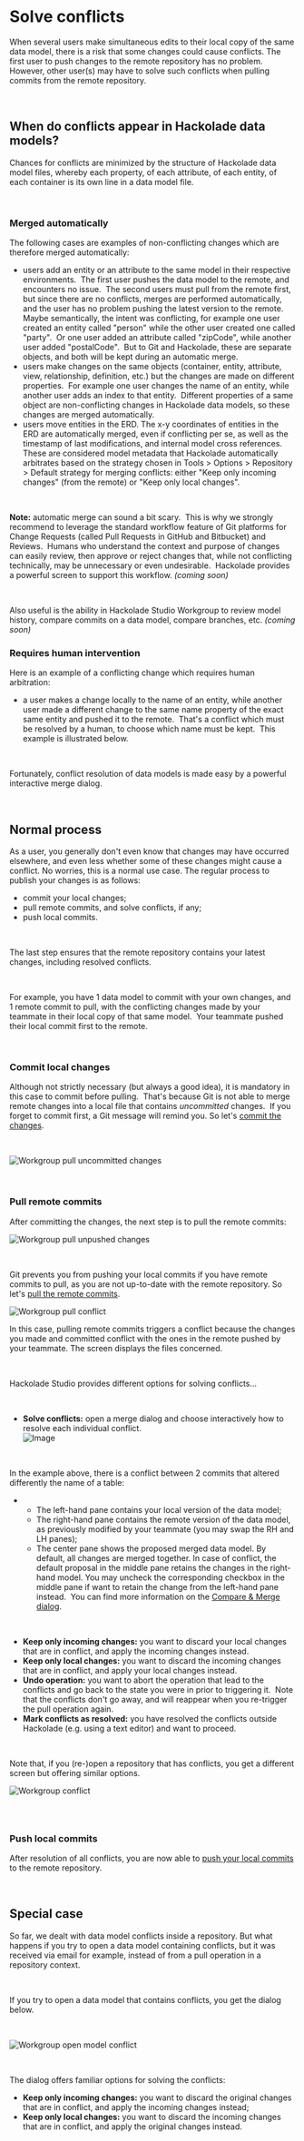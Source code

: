 # Solve conflicts

When several users make simultaneous edits to their local copy of the same data model, there is a risk that some changes could cause conflicts. The first user to push changes to the remote repository has no problem.&nbsp; However, other user(s) may have to solve such conflicts when pulling commits from the remote repository.

&nbsp;

## When do conflicts appear in Hackolade data models?

Chances for conflicts are minimized by the structure of Hackolade data model files, whereby each property, of each attribute, of each entity, of each container is its own line in a data model file. &nbsp;

&nbsp;

### Merged automatically

The following cases are examples of non-conflicting changes which are therefore merged automatically:

* users add an entity or an attribute to the same model in their respective environments.&nbsp; The first user pushes the data model to the remote, and encounters no issue.&nbsp; The second users must pull from the remote first, but since there are no conflicts, merges are performed automatically, and the user has no problem pushing the latest version to the remote.\
Maybe semantically, the intent was conflicting, for example one user created an entity called "person" while the other user created one called "party".&nbsp; Or one user added an attribute called "zipCode", while another user added "postalCode".&nbsp; But to Git and Hackolade, these are separate objects, and both will be kept during an automatic merge. &nbsp;
* users make changes on the same objects (container, entity, attribute, view, relationship, definition, etc.) but the changes are made on different properties.&nbsp; For example one user changes the name of an entity, while another user adds an index to that entity.&nbsp; Different properties of a same object are non-conflicting changes in Hackolade data models, so these changes are merged automatically.
* users move entities in the ERD. The x-y coordinates of entities in the ERD are automatically merged, even if conflicting per se, as well as the timestamp of last modifications, and internal model cross references.&nbsp; These are considered model metadata that Hackolade automatically arbitrates based on the strategy chosen in Tools \> Options \> Repository \> Default strategy for merging conflicts: either "Keep only incoming changes" (from the remote) or "Keep only local changes".

&nbsp;

**Note:** automatic merge can sound a bit scary.&nbsp; This is why we strongly recommend to leverage the standard workflow feature of Git platforms for Change Requests (called Pull Requests in GitHub and Bitbucket) and Reviews.&nbsp; Humans who understand the context and purpose of changes can easily review, then approve or reject changes that, while not conflicting technically, may be unnecessary or even undesirable.&nbsp; Hackolade provides a powerful screen to support this workflow. *(coming soon)*

&nbsp;

Also useful is the ability in Hackolade Studio Workgroup to review model history, compare commits on a data model, compare branches, etc. *(coming soon)*&nbsp;

### Requires human intervention

Here is an example of a conflicting change which requires human arbitration:

* a user makes a change locally to the name of an entity, while another user made a different change to the same name property of the exact same entity and pushed it to the remote.&nbsp; That's a conflict which must be resolved by a human, to choose which name must be kept.&nbsp; This example is illustrated below.

&nbsp;

Fortunately, conflict resolution of data models is made easy by a powerful interactive merge dialog.

&nbsp;

## Normal process

As a user, you generally don't even know that changes may have occurred elsewhere, and even less whether some of these changes might cause a conflict. No worries, this is a normal use case. The regular process to publish your changes is as follows:

* commit your local changes;
* pull remote commits, and solve conflicts, if any;
* push local commits.

&nbsp;

The last step ensures that the remote repository contains your latest changes, including resolved conflicts.

&nbsp;

For example, you have 1 data model to commit with your own changes, and 1 remote commit to pull, with the conflicting changes made by your teammate in their local copy of that same model.&nbsp; Your teammate pushed their local commit first to the remote.&nbsp;

&nbsp;

### Commit local changes

Although not strictly necessary (but always a good idea), it is mandatory in this case to commit before pulling.&nbsp; That's because Git is not able to merge remote changes into a local file that contains *uncommitted* changes.&nbsp; If you forget to commit first, a Git message will remind you. So let's [commit the changes](<Commitlocalchanges.md>).

&nbsp;

![Workgroup pull uncommitted changes](<lib/Workgroup%20pull%20uncommitted%20changes.png>)

&nbsp;

### Pull remote commits

After committing the changes, the next step is to pull the remote commits:

![Workgroup pull unpushed changes](<lib/Workgroup%20pull%20unpushed%20changes.png>)

&nbsp;

Git prevents you from pushing your local commits if you have remote commits to pull, as you are not up-to-date with the remote repository. So let's [pull the remote commits](<Pullremotecommits.md>).

![Workgroup pull conflict](<lib/Workgroup%20pull%20conflict.png>)

In this case, pulling remote commits triggers a conflict because the changes you made and committed conflict with the ones in the remote pushed by your teammate. The screen displays the files concerned.&nbsp;

&nbsp;

Hackolade Studio provides different options for solving conflicts...

&nbsp;

* **Solve conflicts:** open a merge dialog and choose interactively how to resolve each individual conflict.\
![Image](<lib/Workgroup%20merge%20dialog.png>)

&nbsp;

In the example above, there is a conflict between 2 commits that altered differently the name of a table:

* &nbsp;
  * The left-hand pane contains your local version of the data model;
  * The right-hand pane contains the remote version of the data model, as previously modified by your teammate (you may swap the RH and LH panes);
  * The center pane shows the proposed merged data model. By default, all changes are merged together. In case of conflict, the default proposal in the middle pane retains the changes in the right-hand model. You may uncheck the corresponding checkbox in the middle pane if want to retain the change from the left-hand pane instead.&nbsp; You can find more information on the [Compare \& Merge dialog](<Compareandmergemodels.md>).

&nbsp;

* **Keep only incoming changes:** you want to discard your local changes that are in conflict, and apply the incoming changes instead.
* **Keep only local changes:** you want to discard the incoming changes that are in conflict, and apply your local changes instead.
* **Undo operation:** you want to abort the operation that lead to the conflicts and go back to the state you were in prior to triggering it.&nbsp; Note that the conflicts don't go away, and will reappear when you re-trigger the pull operation again.
* **Mark conflicts as resolved:** you have resolved the conflicts outside Hackolade (e.g. using a text editor) and want to proceed.

&nbsp;

Note that, if you (re-)open a repository that has conflicts, you get a different screen but offering similar options.

![Workgroup conflict](<lib/Workgroup%20conflict.png>)

### &nbsp;

### Push local commits

After resolution of all conflicts, you are now able to [push your local commits](<Pushlocalcommits.md>) to the remote repository.

&nbsp;

## Special case

So far, we dealt with data model conflicts inside a repository. But what happens if you try to open a data model containing conflicts, but it was received via email for example, instead of from a pull operation in a repository context.

&nbsp;

If you try to open a data model that contains conflicts, you get the dialog below.

&nbsp;

![Workgroup open model conflict](<lib/Workgroup%20open%20model%20conflict.png>)

&nbsp;

The dialog offers familiar options for solving the conflicts:

* **Keep only incoming changes:** you want to discard the original changes that are in conflict, and apply the incoming changes instead;
* **Keep only local changes:** you want to discard the incoming changes that are in conflict, and apply the original changes instead.


